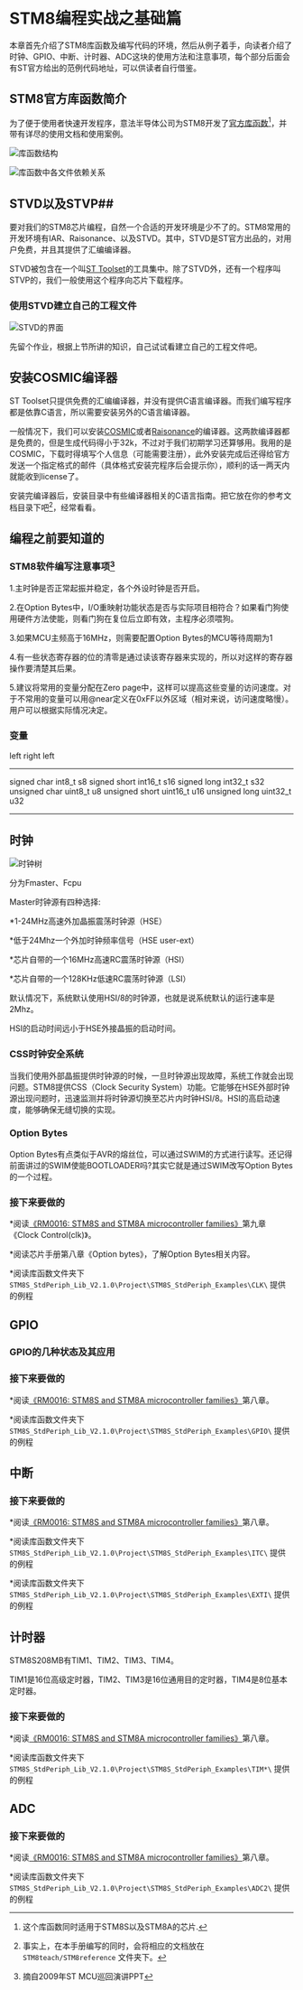 # STM8编程实战之基础篇 #

本章首先介绍了STM8库函数及编写代码的环境，然后从例子着手，向读者介绍了时钟、GPIO、中断、计时器、ADC这块的使用方法和注意事项，每个部分后面会有ST官方给出的范例代码地址，可以供读者自行借鉴。







## STM8官方库函数简介 ##
为了便于使用者快速开发程序，意法半导体公司为STM8开发了[官方库函数](http://www.st.com/internet/com/SOFTWARE_RESOURCES/SW_COMPONENT/FIRMWARE/stm8_stdperiph_lib.zip)[^26]，并带有详尽的使用文档和使用案例。

[^26]:这个库函数同时适用于STM8S以及STM8A的芯片.

![库函数结构](figures/stm8_lib_architecture.jpg)

![库函数中各文件依赖关系](figures/stm8_lib_relationship.jpg)

## STVD以及STVP##

要对我们的STM8芯片编程，自然一个合适的开发环境是少不了的。STM8常用的开发环境有IAR、Raisonance、以及STVD。其中，STVD是ST官方出品的，对用户免费，并且其提供了汇编编译器。

STVD被包含在一个叫[ST Toolset](http://www.st.com/internet/com/SOFTWARE_RESOURCES/TOOL/TOOLSET/sttoolset.zip)的工具集中。除了STVD外，还有一个程序叫STVP的，我们一般使用这个程序向芯片下载程序。

### 使用STVD建立自己的工程文件 ###


![STVD的界面](figures/stvd.jpg)

先留个作业，根据上节所讲的知识，自己试试看建立自己的工程文件吧。

## 安装COSMIC编译器 ##

ST Toolset只提供免费的汇编编译器，并没有提供C语言编译器。而我们编写程序都是依靠C语言，所以需要安装另外的C语言编译器。

一般情况下，我们可以安装[COSMIC](http://www.cosmicsoftware.com/download_stm8_32k.php)或者[Raisonance](http://www.raisonance.com/~rkit-stm8-lite-32kb-software-toolset__microcontrollers__product~product__T017:4dap2028hdu9.html)的编译器。这两款编译器都是免费的，但是生成代码得小于32k，不过对于我们初期学习还算够用。我用的是COSMIC，下载时得填写个人信息（可能需要注册），此外安装完成后还得给官方发送一个指定格式的邮件（具体格式安装完程序后会提示你），顺利的话一两天内就能收到license了。

安装完编译器后，安装目录中有些编译器相关的C语言指南。把它放在你的参考文档目录下吧[^27]，经常看看。

[^27]:事实上，在本手册编写的同时，会将相应的文档放在 `STM8teach/STM8reference` 文件夹下。

## 编程之前要知道的 ##

### STM8软件编写注意事项[^28] ###

[^28]:摘自2009年ST MCU巡回演讲PPT

1.主时钟是否正常起振并稳定，各个外设时钟是否开启。

2.在Option Bytes中，I/O重映射功能状态是否与实际项目相符合？如果看门狗使用硬件方法使能，则看门狗在复位后立即有效，主程序必须喂狗。

3.如果MCU主频高于16MHz，则需要配置Option Bytes的MCU等待周期为1

4.有一些状态寄存器的位的清零是通过读该寄存器来实现的，所以对这样的寄存器操作要清楚其后果。

5.建议将常用的变量分配在Zero page中，这样可以提高这些变量的访问速度。对于不常用的变量可以用@near定义在0xFF以外区域（相对来说，访问速度略慢）。用户可以根据实际情况决定。

### 变量 ###

left                right       left
--------------		--------	--------
signed char         int8_t      s8
signed short        int16_t     s16
signed long         int32_t     s32
unsigned char       uint8_t     u8
unsigned short      uint16_t    u16
unsigned long       uint32_t    u32
--------------		--------	--------





## 时钟 ##


![时钟树](figures/clocktree.jpg)


分为Fmaster、Fcpu

Master时钟源有四种选择:

*1-24MHz高速外加晶振震荡时钟源（HSE）

*低于24Mhz一个外加时钟频率信号（HSE user-ext）

*芯片自带的一个16MHz高速RC震荡时钟源（HSI）

*芯片自带的一个128KHz低速RC震荡时钟源（LSI）


默认情况下，系统默认使用HSI/8的时钟源，也就是说系统默认的运行速率是2Mhz。

HSI的启动时间远小于HSE外接晶振的启动时间。

### CSS时钟安全系统 ###
当我们使用外部晶振提供时钟源的时候，一旦时钟源出现故障，系统工作就会出现问题。STM8提供CSS（Clock Security System）功能。它能够在HSE外部时钟源出现问题时，迅速监测并将时钟源切换至芯片内时钟HSI/8。HSI的高启动速度，能够确保无缝切换的实现。

### Option Bytes ###
Option Bytes有点类似于AVR的熔丝位，可以通过SWIM的方式进行读写。还记得前面讲过的SWIM使能BOOTLOADER吗?其实它就是通过SWIM改写Option Bytes的一个过程。

### 接下来要做的 ###

*阅读[《RM0016: STM8S and STM8A microcontroller families》](http://www.st.com/internet/com/TECHNICAL_RESOURCES/TECHNICAL_LITERATURE/REFERENCE_MANUAL/CD00190271.pdf)第九章《Clock Control(clk)》。

*阅读芯片手册第八章《Option bytes》，了解Option Bytes相关内容。

*阅读库函数文件夹下 `STM8S_StdPeriph_Lib_V2.1.0\Project\STM8S_StdPeriph_Examples\CLK\` 提供的例程

## GPIO ##

### GPIO的几种状态及其应用 ###


### 接下来要做的 ###

*阅读[《RM0016: STM8S and STM8A microcontroller families》](http://www.st.com/internet/com/TECHNICAL_RESOURCES/TECHNICAL_LITERATURE/REFERENCE_MANUAL/CD00190271.pdf)第八章。

*阅读库函数文件夹下 `STM8S_StdPeriph_Lib_V2.1.0\Project\STM8S_StdPeriph_Examples\GPIO\` 提供的例程





## 中断 ##

### 接下来要做的 ###

*阅读[《RM0016: STM8S and STM8A microcontroller families》](http://www.st.com/internet/com/TECHNICAL_RESOURCES/TECHNICAL_LITERATURE/REFERENCE_MANUAL/CD00190271.pdf)第八章。

*阅读库函数文件夹下 `STM8S_StdPeriph_Lib_V2.1.0\Project\STM8S_StdPeriph_Examples\ITC\` 提供的例程

*阅读库函数文件夹下 `STM8S_StdPeriph_Lib_V2.1.0\Project\STM8S_StdPeriph_Examples\EXTI\` 提供的例程




## 计时器 ##

STM8S208MB有TIM1、TIM2、TIM3、TIM4。

TIM1是16位高级定时器，TIM2、TIM3是16位通用目的定时器，TIM4是8位基本定时器。

### 接下来要做的 ###

*阅读[《RM0016: STM8S and STM8A microcontroller families》](http://www.st.com/internet/com/TECHNICAL_RESOURCES/TECHNICAL_LITERATURE/REFERENCE_MANUAL/CD00190271.pdf)第八章。


*阅读库函数文件夹下 `STM8S_StdPeriph_Lib_V2.1.0\Project\STM8S_StdPeriph_Examples\TIM*\` 提供的例程


## ADC ##

### 接下来要做的 ###

*阅读[《RM0016: STM8S and STM8A microcontroller families》](http://www.st.com/internet/com/TECHNICAL_RESOURCES/TECHNICAL_LITERATURE/REFERENCE_MANUAL/CD00190271.pdf)第八章。

*阅读库函数文件夹下 `STM8S_StdPeriph_Lib_V2.1.0\Project\STM8S_StdPeriph_Examples\ADC2\` 提供的例程
